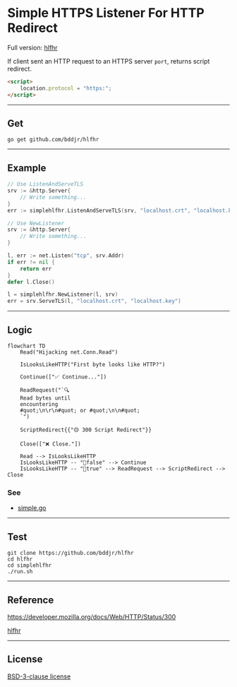 # Simple HTTPS Listener For HTTP Redirect

Full version: [hlfhr](../)

If client sent an HTTP request to an HTTPS server `port`, returns script redirect.

```html
<script>
	location.protocol = "https:";
</script>
```

---

## Get

```
go get github.com/bddjr/hlfhr
```

---

## Example

```go
// Use ListenAndServeTLS
srv := &http.Server{
	// Write something...
}
err := simplehlfhr.ListenAndServeTLS(srv, "localhost.crt", "localhost.key")
```

```go
// Use NewListener
srv := &http.Server{
	// Write something...
}

l, err := net.Listen("tcp", srv.Addr)
if err != nil {
	return err
}
defer l.Close()

l = simplehlfhr.NewListener(l, srv)
err = srv.ServeTLS(l, "localhost.crt", "localhost.key")
```

---

## Logic

```mermaid
flowchart TD
	Read("Hijacking net.Conn.Read")

	IsLooksLikeHTTP("First byte looks like HTTP?")

	Continue(["✅ Continue..."])

	ReadRequest("`🔍
	Read bytes until
	encountering
	#quot;\n\r\n#quot; or #quot;\n\n#quot;
	`")

	ScriptRedirect{{"🟡 300 Script Redirect"}}

	Close(["❌ Close."])

    Read --> IsLooksLikeHTTP
    IsLooksLikeHTTP -- "🔐false" --> Continue
    IsLooksLikeHTTP -- "📄true" --> ReadRequest --> ScriptRedirect --> Close
```

### See

- [simple.go](simple.go)

---

## Test

```
git clone https://github.com/bddjr/hlfhr
cd hlfhr
cd simplehlfhr
./run.sh
```

---

## Reference

https://developer.mozilla.org/docs/Web/HTTP/Status/300

[hlfhr](../)

---

## License

[BSD-3-clause license](../LICENSE.txt)
